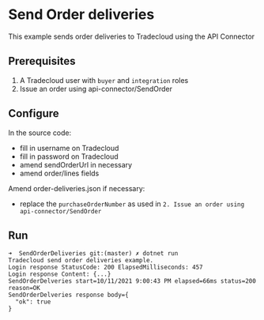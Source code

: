# Send Order deliveries

This example sends order deliveries to Tradecloud using the API Connector

## Prerequisites

1. A Tradecloud user with `buyer` and `integration` roles
2. Issue an order using api-connector/SendOrder

## Configure

In the source code:

- fill in username on Tradecloud
- fill in password on Tradecloud
- amend sendOrderUrl in necessary
- amend order/lines fields

Amend order-deliveries.json if necessary:
- replace the `purchaseOrderNumber` as used in `2. Issue an order using api-connector/SendOrder`

## Run

``` shell
➜  SendOrderDeliveries git:(master) ✗ dotnet run
Tradecloud send order deliveries example.
Login response StatusCode: 200 ElapsedMilliseconds: 457
Login response Content: {...}
SendOrderDelveries start=10/11/2021 9:00:43 PM elapsed=66ms status=200 reason=OK
SendOrderDelveries response body={
  "ok": true
}
```
